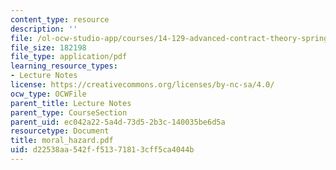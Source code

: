 ```yaml
---
content_type: resource
description: ''
file: /ol-ocw-studio-app/courses/14-129-advanced-contract-theory-spring-2005/d22538aa542ff51371813cff5ca4044b_moral_hazard.pdf
file_size: 182198
file_type: application/pdf
learning_resource_types:
- Lecture Notes
license: https://creativecommons.org/licenses/by-nc-sa/4.0/
ocw_type: OCWFile
parent_title: Lecture Notes
parent_type: CourseSection
parent_uid: ec042a22-5a4d-73d5-2b3c-140035be6d5a
resourcetype: Document
title: moral_hazard.pdf
uid: d22538aa-542f-f513-7181-3cff5ca4044b
---
```

